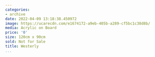 ```yaml
---
categories:
- archive
date: 2022-04-09 13:18:38.450972
image: https://ucarecdn.com/e1674172-a9eb-405b-a289-cf5bc1c38d8b/
media: Acrylic on Board
price: '0'
size: 120cm x 90cm
sold: Not for Sale
title: Westerly
...
```

